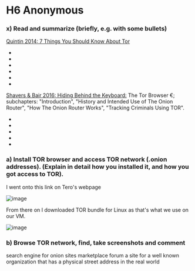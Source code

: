 # H6 Anonymous
### x) Read and summarize (briefly, e.g. with some bullets)

[Quintin 2014: 7 Things You Should Know About Tor](https://www.eff.org/deeplinks/2014/07/7-things-you-should-know-about-tor)

-
-
-
-
-
-

[Shavers & Bair 2016: Hiding Behind the Keyboard:](https://learning.oreilly.com/library/view/hiding-behind-the/9780128033524/XHTML/B9780128033401000021/B9780128033401000021.xhtml#s0020) The Tor Browser €; subchapters: "Introduction", "History and Intended Use of The Onion Router", "How The Onion Router Works", "Tracking Criminals Using TOR".

-
-
-
-
-


### a) Install TOR browser and access TOR network (.onion addresses). (Explain in detail how you installed it, and how you got access to TOR).

I went onto this link on Tero's webpage 

![image](https://github.com/Karoqnq/bite_spring2024_is/assets/112175331/9fb626d9-8469-4289-98ac-9c7cabad10c0)

From there on I downloaded TOR bundle for Linux as that's what we use on our VM.

![image](https://github.com/Karoqnq/bite_spring2024_is/assets/112175331/ada584fc-7edb-422f-8058-d23f5d75e902)



### b) Browse TOR network, find, take screenshots and comment

search engine for onion sites
marketplace
forum
a site for a well known organization that has a physical street address in the real world

